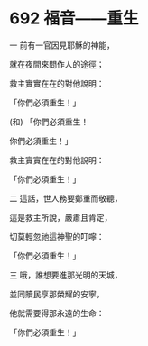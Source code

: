 # 692 福音——重生

一 前有一官因見耶穌的神能，

就在夜間來問作人的途徑；

救主實實在在的對他說明：

「你們必須重生！」

(和) 「你們必須重生！

你們必須重生！」

救主實實在在的對他說明：

「你們必須重生！」

二 這話，世人務要鄭重而敬聽，

這是救主所說，嚴肅且肯定，

切莫輕忽祂這神聖的叮嚀：

「你們必須重生！」

三 哦，誰想要進那光明的天城，

並同贖民享那榮耀的安寧，

他就需要得那永遠的生命：

「你們必須重生！」

